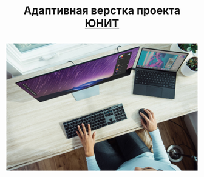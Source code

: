 <div align="center">
  <h1 align="center">Адаптивная верстка проекта <a href="https://ann-philippova.github.io/Unit-project/" target="_blank">ЮНИТ</a></h1><br>
  
  <a href="https://github.com/othneildrew/Best-README-Template">
    <img src="https://github.com/Ann-Philippova/Unit-project/blob/main/img/bg/header.jpg" alt="Logo">
  </a>
</div>
